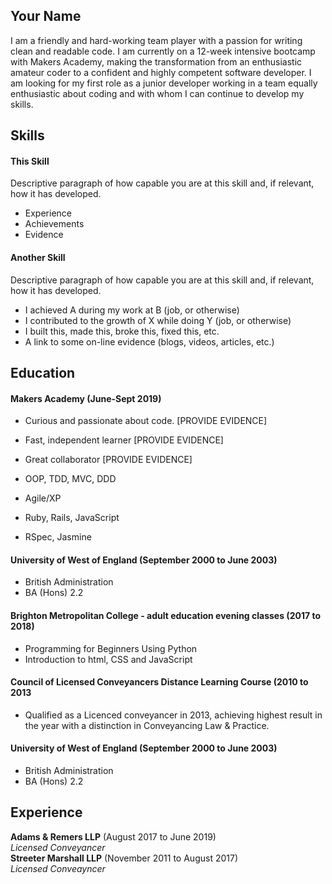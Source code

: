 ## Your Name

I am a friendly and hard-working team player with a passion for writing clean and readable code. I am currently on a 12-week intensive bootcamp with Makers Academy, making the transformation from an enthusiastic amateur coder to a confident and highly competent software developer. I am looking for my first role as a junior developer working in a team equally enthusiastic about coding and with whom I can continue to develop my skills. 

## Skills

#### This Skill

Descriptive paragraph of how capable you are at this skill and, if relevant, how it has developed.

- Experience
- Achievements
- Evidence

#### Another Skill

Descriptive paragraph of how capable you are at this skill and, if relevant, how it has developed.

- I achieved A during my work at B (job, or otherwise)
- I contributed to the growth of X while doing Y (job, or otherwise)
- I built this, made this, broke this, fixed this, etc.
- A link to some on-line evidence (blogs, videos, articles, etc.)

## Education

#### Makers Academy (June-Sept 2019)

- Curious and passionate about code. [PROVIDE EVIDENCE]
- Fast, independent learner [PROVIDE EVIDENCE]
- Great collaborator [PROVIDE EVIDENCE]

- OOP, TDD, MVC, DDD
- Agile/XP
- Ruby, Rails, JavaScript
- RSpec, Jasmine

#### University of West of England (September 2000 to June 2003)

- British Administration
- BA (Hons) 2.2

#### Brighton Metropolitan College - adult education evening classes (2017 to 2018)

- Programming for Beginners Using Python
- Introduction to html, CSS and JavaScript

#### Council of Licensed Conveyancers Distance Learning Course (2010 to 2013

- Qualified as a Licenced conveyancer in 2013, achieving highest result in the year with a distinction in Conveyancing Law & Practice. 

#### University of West of England (September 2000 to June 2003)

- British Administration
- BA (Hons) 2.2

## Experience

**Adams & Remers LLP** (August 2017 to June 2019)    
*Licensed Conveyancer*  
**Streeter Marshall LLP** (November 2011 to August 2017)   
*Licensed Conveayncer*  
